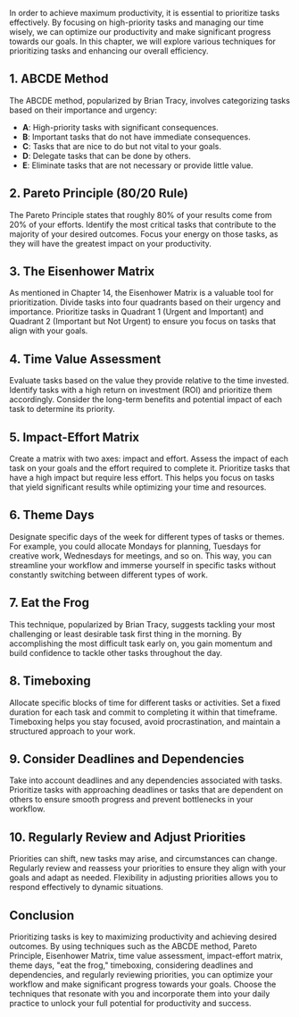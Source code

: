 
In order to achieve maximum productivity, it is essential to prioritize tasks effectively. By focusing on high-priority tasks and managing our time wisely, we can optimize our productivity and make significant progress towards our goals. In this chapter, we will explore various techniques for prioritizing tasks and enhancing our overall efficiency.

**1. ABCDE Method**
-------------------

The ABCDE method, popularized by Brian Tracy, involves categorizing tasks based on their importance and urgency:

* **A**: High-priority tasks with significant consequences.
* **B**: Important tasks that do not have immediate consequences.
* **C**: Tasks that are nice to do but not vital to your goals.
* **D**: Delegate tasks that can be done by others.
* **E**: Eliminate tasks that are not necessary or provide little value.

**2. Pareto Principle (80/20 Rule)**
------------------------------------

The Pareto Principle states that roughly 80% of your results come from 20% of your efforts. Identify the most critical tasks that contribute to the majority of your desired outcomes. Focus your energy on those tasks, as they will have the greatest impact on your productivity.

**3. The Eisenhower Matrix**
----------------------------

As mentioned in Chapter 14, the Eisenhower Matrix is a valuable tool for prioritization. Divide tasks into four quadrants based on their urgency and importance. Prioritize tasks in Quadrant 1 (Urgent and Important) and Quadrant 2 (Important but Not Urgent) to ensure you focus on tasks that align with your goals.

**4. Time Value Assessment**
----------------------------

Evaluate tasks based on the value they provide relative to the time invested. Identify tasks with a high return on investment (ROI) and prioritize them accordingly. Consider the long-term benefits and potential impact of each task to determine its priority.

**5. Impact-Effort Matrix**
---------------------------

Create a matrix with two axes: impact and effort. Assess the impact of each task on your goals and the effort required to complete it. Prioritize tasks that have a high impact but require less effort. This helps you focus on tasks that yield significant results while optimizing your time and resources.

**6. Theme Days**
-----------------

Designate specific days of the week for different types of tasks or themes. For example, you could allocate Mondays for planning, Tuesdays for creative work, Wednesdays for meetings, and so on. This way, you can streamline your workflow and immerse yourself in specific tasks without constantly switching between different types of work.

**7. Eat the Frog**
-------------------

This technique, popularized by Brian Tracy, suggests tackling your most challenging or least desirable task first thing in the morning. By accomplishing the most difficult task early on, you gain momentum and build confidence to tackle other tasks throughout the day.

**8. Timeboxing**
-----------------

Allocate specific blocks of time for different tasks or activities. Set a fixed duration for each task and commit to completing it within that timeframe. Timeboxing helps you stay focused, avoid procrastination, and maintain a structured approach to your work.

**9. Consider Deadlines and Dependencies**
------------------------------------------

Take into account deadlines and any dependencies associated with tasks. Prioritize tasks with approaching deadlines or tasks that are dependent on others to ensure smooth progress and prevent bottlenecks in your workflow.

**10. Regularly Review and Adjust Priorities**
----------------------------------------------

Priorities can shift, new tasks may arise, and circumstances can change. Regularly review and reassess your priorities to ensure they align with your goals and adapt as needed. Flexibility in adjusting priorities allows you to respond effectively to dynamic situations.

Conclusion
----------

Prioritizing tasks is key to maximizing productivity and achieving desired outcomes. By using techniques such as the ABCDE method, Pareto Principle, Eisenhower Matrix, time value assessment, impact-effort matrix, theme days, "eat the frog," timeboxing, considering deadlines and dependencies, and regularly reviewing priorities, you can optimize your workflow and make significant progress towards your goals. Choose the techniques that resonate with you and incorporate them into your daily practice to unlock your full potential for productivity and success.
